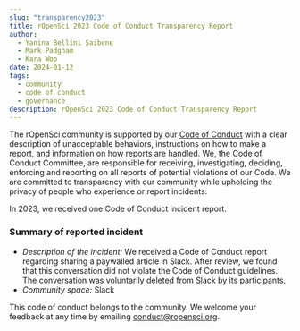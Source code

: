 ```yaml
---
slug: "transparency2023"
title: rOpenSci 2023 Code of Conduct Transparency Report
author:
  - Yanina Bellini Saibene
  - Mark Padgham
  - Kara Woo
date: 2024-01-12
tags:
  - community
  - code of conduct
  - governance
description: rOpenSci 2023 Code of Conduct Transparency Report
---
```


The rOpenSci community is supported by our [Code of Conduct](/code-of-conduct) with a clear description of unacceptable behaviors, 
instructions on how to make a report, and information on how reports are handled. We, the Code of Conduct Committee, 
are responsible for receiving, investigating, deciding, enforcing and reporting on all reports of potential 
violations of our Code. We are committed to transparency with our community while upholding the privacy 
of people who experience or report incidents.

In 2023, we received one Code of Conduct incident report. 

### Summary of reported incident

* _Description of the incident:_  We received a Code of Conduct report regarding sharing a paywalled article in Slack. After review, we found that this conversation did not violate the Code of Conduct guidelines. The conversation was voluntarily deleted from Slack by its participants.
* _Community space:_ Slack


This code of conduct belongs to the community. We welcome your feedback at any time by emailing <conduct@ropensci.org>.